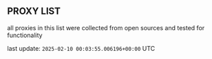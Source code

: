 ## PROXY LIST

all proxies in this list were collected from open sources and tested for functionality

last update: `2025-02-10 00:03:55.006196+00:00` UTC